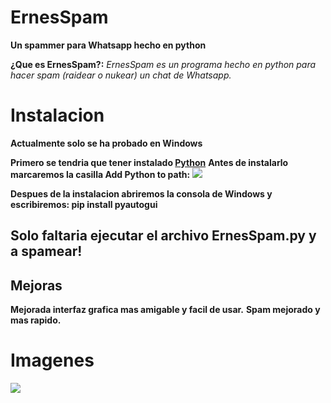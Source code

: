 # ErnesSpam
**Un spammer para Whatsapp hecho en python**

**¿Que es ErnesSpam?:** *ErnesSpam es un programa hecho en python para hacer spam (raidear o nukear) un chat de Whatsapp.*

# Instalacion
**Actualmente solo se ha probado en Windows**

**Primero se tendria que tener instalado [Python](https://www.python.org/downloads/)**
**Antes de instalarlo marcaremos la casilla Add Python to path:**
<img src="https://miro.medium.com/max/1344/0*7nOyowsPsGI19pZT.png">

**Despues de la instalacion abriremos la consola de Windows y escribiremos: pip install pyautogui**

**Solo faltaria ejecutar el archivo ErnesSpam.py y a spamear!**
--------------------------

## Mejoras

**Mejorada interfaz grafica mas amigable y facil de usar.**
**Spam mejorado y mas rapido.**

# Imagenes

<img src="https://media.discordapp.net/attachments/995599976463859713/1033621046449938452/unknown.png?width=311&height=346">
